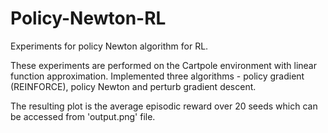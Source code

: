 # Policy-Newton-RL
Experiments for policy Newton algorithm for RL.

These experiments are performed on the Cartpole environment with linear function approximation. Implemented three algorithms - policy gradient (REINFORCE), policy Newton and perturb gradient descent.

The resulting plot is the average episodic reward over 20 seeds which can be accessed from 'output.png' file.
